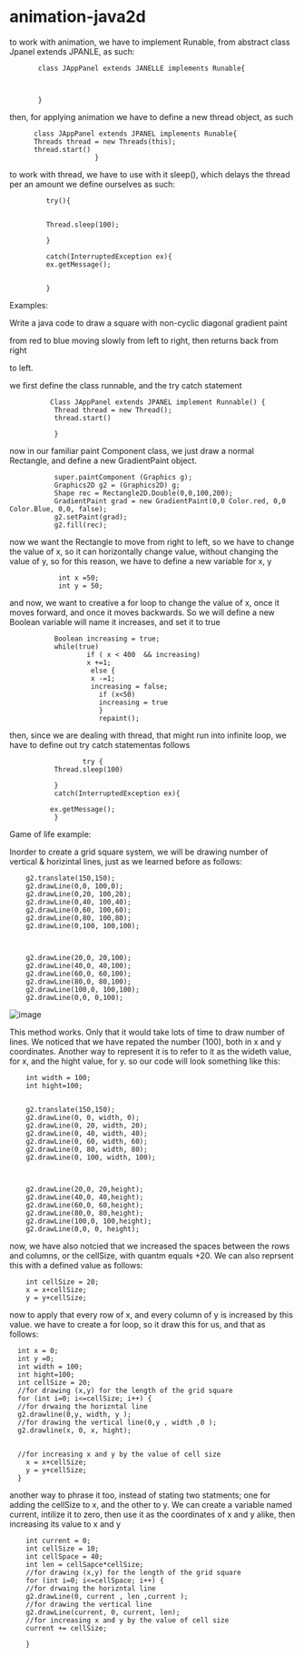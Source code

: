# animation-java2d

to work with animation, we have to implement Runable, from abstract class Jpanel extends JPANLE, as such:

           class JAppPanel extends JANELLE implements Runable{
           
           
           
           }
           
           
           
           
           
  then, for applying animation we have to define a new thread object, as such 
  
  
  
  
  
  
  
  
          class JAppPanel extends JPANEL implements Runable{
          Threads thread = new Threads(this);
          thread.start()
                         }
          
          
  to work with thread, we have to use with it sleep(), which delays the thread per an amount we define ourselves as such:
  
  
  
  
             try(){
             
             
             Thread.sleep(100); 
             
             }
             
             catch(InterruptedException ex){
             ex.getMessage();
            
              
             }
             
             
 Examples: 
 
 Write a java code to draw a square with non-cyclic diagonal gradient paint

from red to blue moving slowly from left to right, then returns back from right 

to left.




we first define the class runnable, and the try catch statement


              Class JAppPanel extends JPANEL implement Runnable() {
               Thread thread = new Thread();
               thread.start()
               
               }
               
               
     
               
               
               
               
               
now in our familiar paint Component class, we just draw a normal Rectangle, and define a new GradientPaint object.               
               
               super.paintComponent (Graphics g);
               Graphics2D g2 = (Graphics2D) g;
               Shape rec = Rectangle2D.Double(0,0,100,200);
               GradientPaint grad = new GradientPaint(0,0 Color.red, 0,0 Color.Blue, 0,0, false);
               g2.setPaint(grad);
               g2.fill(rec);
               


now we want the Rectangle to move from right to left, so we have to change the value of x, so it can horizontally change value, without changing the value of y, so for this reason, we have to define a new variable for x, y 


                int x =50;
                int y = 50;








and now, we want to creative a for loop to change the value of x, once it moves forward, and once it moves backwards. So we will define a new Boolean variable will name it increases, and set it to true


               
               Boolean increasing = true;
               while(true)
                       if ( x < 400  && increasing)
                       x +=1;
                        else {
                        x -=1;
                        increasing = false;
                          if (x<50)
                          increasing = true
                          }
                          repaint();
                       
                       
                       
then, since we are dealing with thread, that might run into infinite loop, we have to define out try catch statementas follows

                      try {
               Thread.sleep(100)
               
               }
               catch(InterruptedException ex){
               
              ex.getMessage();
               }
               
               
               
               
               
               
               
               
 Game of life example:
 
 
 Inorder to create a grid square system, we will be drawing number of vertical & horizintal lines, just as we learned before as follows:

        g2.translate(150,150);
        g2.drawLine(0,0, 100,0);
        g2.drawLine(0,20, 100,20);
        g2.drawLine(0,40, 100,40);
        g2.drawLine(0,60, 100,60);
        g2.drawLine(0,80, 100,80);
        g2.drawLine(0,100, 100,100);



        g2.drawLine(20,0, 20,100);
        g2.drawLine(40,0, 40,100);
        g2.drawLine(60,0, 60,100);
        g2.drawLine(80,0, 80,100);
        g2.drawLine(100,0, 100,100);
        g2.drawLine(0,0, 0,100);
        
        

![image](https://user-images.githubusercontent.com/63984422/146608728-e9a2f3c8-4d33-46a5-97f5-3d4b8efe59e4.png)




This method works. Only that it would take lots of time to draw number of lines. We noticed that we have repated the number (100), both in x and y coordinates. 
Another way to represent it is to refer to it as the wideth value, for x, and the hight value, for y. so our code will look something like this:




                     
        int width = 100;
        int hight=100; 
        
        
        g2.translate(150,150);
        g2.drawLine(0, 0, width, 0);
        g2.drawLine(0, 20, width, 20);
        g2.drawLine(0, 40, width, 40);
        g2.drawLine(0, 60, width, 60);
        g2.drawLine(0, 80, width, 80);
        g2.drawLine(0, 100, width, 100);



        g2.drawLine(20,0, 20,height);
        g2.drawLine(40,0, 40,height);
        g2.drawLine(60,0, 60,height);
        g2.drawLine(80,0, 80,height);
        g2.drawLine(100,0, 100,height);
        g2.drawLine(0,0, 0, height);
        
     



now, we have also notcied that we increased the spaces between the rows and columns, or the cellSize, with quantm equals +20.
We can also reprsent this with a defined value as follows:


 
        int cellSize = 20;
        x = x+cellSize;
        y = y+cellSize; 
        
        
        
now to apply that every row of x, and every column of y is increased by this value. we have to create a for loop, so it draw this for us, and that as follows:


      int x = 0;
      int y =0;
      int width = 100;
      int hight=100; 
      int cellSize = 20;
      //for drawing (x,y) for the length of the grid square
      for (int i=0; i<=cellSize; i++) {
      //for drwaing the horizntal line
      g2.drawline(0,y, width, y );
      //for drawing the vertical line(0,y , width ,0 );
      g2.drawline(x, 0, x, hight);


      //for increasing x and y by the value of cell size
        x = x+cellSize;
        y = y+cellSize; 
      }
      
      
      
another way to phrase it too, instead of stating two statments; one for adding the cellSize to x, and the other to y. We can create a variable named current, intilize it to zero, then use it as the coordinates of x and y alike, then increasing its value to x and y 




        
        int current = 0;
        int cellSize = 10;
        int cellSpace = 40;
        int len = cellSapce*cellSize;
        //for drawing (x,y) for the length of the grid square
        for (int i=0; i<=cellSpace; i++) {
        //for drwaing the horizntal line
        g2.drawLine(0, current , len ,current );
        //for drawing the vertical line
        g2.drawLine(current, 0, current, len);
        //for increasing x and y by the value of cell size
        current += cellSize;
           
        }

